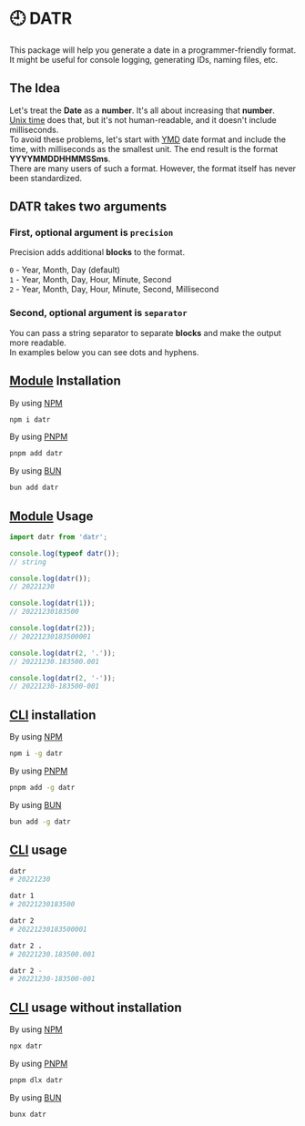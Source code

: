 # 🕘 DATR

This package will help you generate a date in a programmer-friendly format.  
It might be useful for console logging, generating IDs, naming files, etc.

## The Idea

Let's treat the **Date** as a **number**. It's all about increasing that **number**.  
[Unix time](https://en.wikipedia.org/wiki/Unix_time) does that, but it's not human-readable, and it doesn't include milliseconds.  
To avoid these problems, let's start with [YMD](https://en.wikipedia.org/wiki/Date_format_by_country#/media/File:Date_format_by_country_3.svg) date format and include the time, with milliseconds as the smallest unit. The end result is the format **YYYYMMDDHHMMSSms**.  
There are many users of such a format. However, the format itself has never been standardized.

## DATR takes two arguments

### First, optional argument is `precision`

Precision adds additional **blocks** to the format.

`0` - Year, Month, Day (default)  
`1` - Year, Month, Day, Hour, Minute, Second  
`2` - Year, Month, Day, Hour, Minute, Second, Millisecond

### Second, optional argument is `separator`

You can pass a string separator to separate **blocks** and make the output more readable.  
In examples below you can see dots and hyphens.

## [Module](https://nodejs.org/api/esm.html#introduction) Installation

By using [NPM](https://docs.npmjs.com/cli-documentation/install)

```bash
npm i datr
```

By using [PNPM](https://pnpm.io/cli/add)

```bash
pnpm add datr
```

By using [BUN](https://bun.sh/docs/cli/add)

```bash
bun add datr
```

## [Module](https://nodejs.org/api/esm.html#introduction) Usage

```js
import datr from 'datr';

console.log(typeof datr());
// string

console.log(datr());
// 20221230

console.log(datr(1));
// 20221230183500

console.log(datr(2));
// 20221230183500001

console.log(datr(2, '.'));
// 20221230.183500.001

console.log(datr(2, '-'));
// 20221230-183500-001
```

## [CLI](https://en.wikipedia.org/wiki/Command-line_interface) installation

By using [NPM](https://docs.npmjs.com/cli/v10/commands/npm-install#global)

```bash
npm i -g datr
```

By using [PNPM](https://pnpm.io/cli/add#--global--g)

```bash
pnpm add -g datr
```

By using [BUN](https://bun.sh/docs/cli/add#global)

```bash
bun add -g datr
```

## [CLI](https://en.wikipedia.org/wiki/Command-line_interface) usage

```bash
datr
# 20221230

datr 1
# 20221230183500

datr 2
# 20221230183500001

datr 2 .
# 20221230.183500.001

datr 2 -
# 20221230-183500-001
```

## [CLI](https://en.wikipedia.org/wiki/Command-line_interface) usage without installation

By using [NPM](hhttps://docs.npmjs.com/cli/v10/commands/npx)

```bash
npx datr
```

By using [PNPM](https://pnpm.io/cli/dlx)

```bash
pnpm dlx datr
```

By using [BUN](https://bun.sh/docs/cli/bunx)

```bash
bunx datr
```
